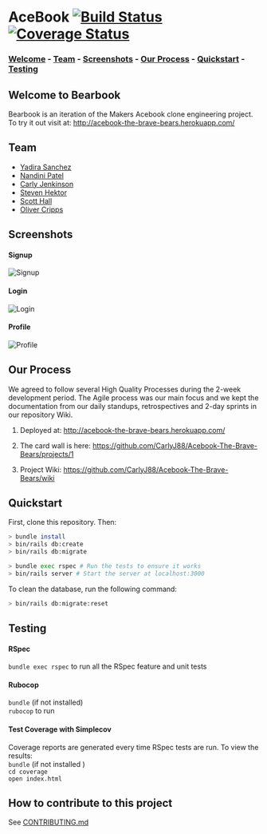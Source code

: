 # AceBook     [![Build Status](https://travis-ci.org/CarlyJ88/Acebook-The-Brave-Bears.png?branch=master)](https://travis-ci.org/CarlyJ88/Acebook-The-Brave-Bears)[![Coverage Status](https://coveralls.io/repos/github/CarlyJ88/Acebook-The-Brave-Bears/badge.svg?branch=master&service=github)](https://coveralls.io/github/CarlyJ88/Acebook-The-Brave-Bears?branch=master&service=github)

### [Welcome](https://github.com/CarlyJ88/Acebook-The-Brave-Bears#welcome-to-bearbook) - [Team](https://github.com/CarlyJ88/Acebook-The-Brave-Bears#team) - [Screenshots](https://github.com/CarlyJ88/Acebook-The-Brave-Bears#screenshots) - [Our Process](https://github.com/CarlyJ88/Acebook-The-Brave-Bears#our-process) - [Quickstart](https://github.com/CarlyJ88/Acebook-The-Brave-Bears#quickstart) - [Testing](https://github.com/CarlyJ88/Acebook-The-Brave-Bears#testing) 

## Welcome to Bearbook

Bearbook is an iteration of the Makers Acebook clone engineering project. To try it out visit at: http://acebook-the-brave-bears.herokuapp.com/

## Team 

* [Yadira Sanchez](https://github.com/yadlra)
* [Nandini Patel](https://github.com/Nandini0206)
* [Carly Jenkinson](https://github.com/CarlyJ88)
* [Steven Hektor](https://github.com/shektor)
* [Scott Hall](https://github.com/HottScall)
* [Oliver Cripps](https://github.com/ocripps24)

## Screenshots

#### Signup
![Signup](https://i.imgur.com/GlcPadc.jpg)
#### Login
![Login](https://imgur.com/IisN4Sf.jpg)
#### Profile
![Profile](https://imgur.com/EZUZ7PS.jpg)

## Our Process

We agreed to follow several High Quality Processes during the 2-week development period. The Agile process was our main focus and we kept the documentation from our daily standups, retrospectives and 2-day sprints in our repository Wiki. 

1. Deployed at: http://acebook-the-brave-bears.herokuapp.com/

2. The card wall is here: https://github.com/CarlyJ88/Acebook-The-Brave-Bears/projects/1

3. Project Wiki: https://github.com/CarlyJ88/Acebook-The-Brave-Bears/wiki

## Quickstart

First, clone this repository. Then:

```bash
> bundle install
> bin/rails db:create
> bin/rails db:migrate

> bundle exec rspec # Run the tests to ensure it works
> bin/rails server # Start the server at localhost:3000
```

To clean the database, run the following command:
```bash
> bin/rails db:migrate:reset
```

## Testing

#### RSpec

`bundle exec rspec` to run all the RSpec feature and unit tests

#### Rubocop

`bundle` (if not installed)    
`rubocop` to run    

#### Test Coverage with Simplecov

Coverage reports are generated every time RSpec tests are run. To view the results:  
`bundle` (if not installed )   
`cd coverage`     
`open index.html`    

## How to contribute to this project
See [CONTRIBUTING.md](CONTRIBUTING.md)
